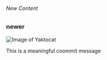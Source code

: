 ###### New Content
### newer

![Image of Yaktocat](https://octodex.github.com/images/yaktocat.png)

This is a meaningful coommit message
